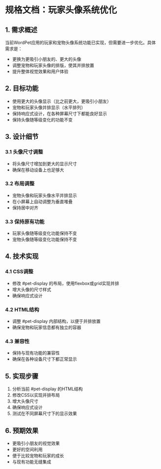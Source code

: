 # 规格文档：玩家头像系统优化

## 1. 需求概述

当前WordPet应用的玩家和宠物头像系统功能已实现，但需要进一步优化。具体需求是：
- 更换为更吸引小朋友的、更大的头像
- 调整宠物和玩家头像的排版，使其并排放置
- 提升整体视觉效果和用户体验

## 2. 目标功能

- 使用更大的头像显示（比之前更大，更吸引小朋友）
- 宠物和玩家头像并排显示（水平排列）
- 保持响应式设计，在各种屏幕尺寸下都能良好显示
- 保持头像随等级变化的功能不变

## 3. 设计细节

### 3.1 头像尺寸调整
- 将头像尺寸增加到更大的显示尺寸
- 确保在移动设备上也足够大

### 3.2 布局调整
- 宠物头像和玩家头像水平并排显示
- 在小屏幕上自动调整为垂直堆叠
- 保持居中对齐

### 3.3 保持原有功能
- 玩家头像随等级变化功能保持不变
- 宠物头像随等级变化功能保持不变

## 4. 技术实现

### 4.1 CSS调整
- 修改 #pet-display 的布局，使用flexbox或grid实现并排
- 增大头像的尺寸样式
- 确保响应式设计

### 4.2 HTML结构
- 调整 #pet-display 内部结构，以便于并排放置
- 确保宠物和玩家信息都有独立的容器

### 4.3 兼容性
- 保持与现有功能的兼容性
- 确保在各种设备尺寸下都正常显示

## 5. 实现步骤

1. 分析当前 #pet-display 的HTML结构
2. 修改CSS以实现并排布局
3. 增大头像尺寸
4. 确保响应式设计
5. 测试在不同屏幕尺寸下的显示效果

## 6. 预期效果

- 更吸引小朋友的视觉效果
- 更好的空间利用
- 便于比较宠物和玩家的成长
- 与现有功能无缝集成